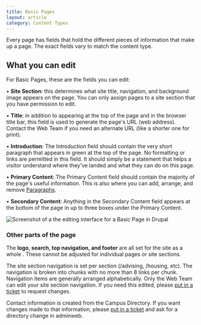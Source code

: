 ```yaml
---
title: Basic Pages
layout: article
category: Content Types
---
```


Every page has fields that hold the different pieces of information that make up a page. The exact fields vary to match the content type.

## What you can edit
For Basic Pages, these are the fields you can edit:

•	**Site Section**: this determines what site title, navigation, and background image appears on the page. You can only assign pages to a site section that you have permission to edit.

•	**Title**: in addition to appearing at the top of the page and in the browser title bar, this field is used to generate the page's URL (web address). Contact the Web Team if you need an alternate URL (like a shorter one for print).

•	**Introduction**: The Introduction field should contain the very short paragraph that appears in green at the top of the page. No formatting or links are permitted in this field. It should simply be a statement that helps a visitor understand where they've landed and what they can do on this page.

•	**Primary Content**: The Primary Content field should contain the majority of the page's useful information. This is also where you can add, arrange, and remove [Paragraphs](../02_about_drupal/05-working-with-paragraphs.html). 

•	**Secondary Content**: Anything in the Secondary Content field appears at the bottom of the page in up to three boxes under the Primary Content.

![Screenshot of a the editing interface for a Basic Page in Drupal](basic-page--editorial.png)

### Other parts of the page

The **logo, search, top navigation, and footer** are all set for the site as a whole . These cannot be adjusted for individual pages or site sections.

The site section navigation is set per section (/advising, /housing, etc). The navigation is broken into chunks with no more than 8 links per chunk. Navigation items are generally arranged alphabetically. Only the Web Team can edit your site section navigation. If you need this edited, please [put in a ticket](www.evergreen.edu/web) to request changes.

Contact information is created from the Campus Directory. If you want changes made to that information, please [put in a ticket](help.evergreen.edu) and ask for a directory change in adminweb.

